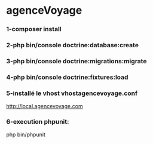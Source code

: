 # agenceVoyage
### 1-composer install 
### 2-php bin/console doctrine:database:create
### 3-php bin/console doctrine:migrations:migrate
### 4-php bin/console doctrine:fixtures:load

### 5-installé le vhost vhostagencevoyage.conf
http://local.agencevoyage.com

### 6-execution phpunit:
php bin/phpunit
